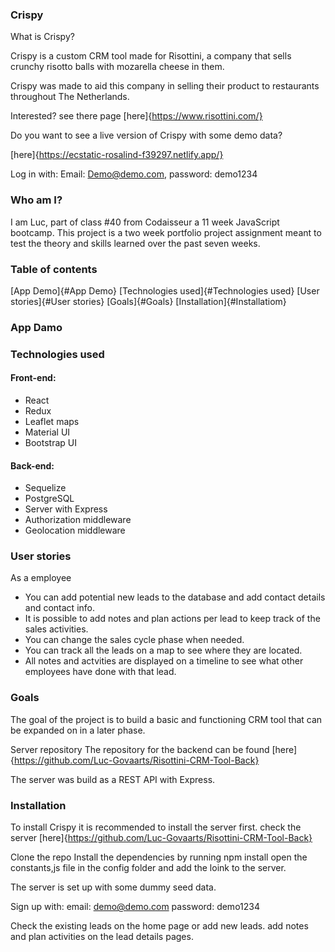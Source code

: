 
### Crispy 

What is Crispy?

Crispy is a custom CRM tool made for Risottini, a company that sells crunchy risotto balls with mozarella cheese in them. 

Crispy was made to aid this company in selling their product to restaurants throughout The Netherlands.

Interested? see there page [here]{https://www.risottini.com/}

Do you want to see a live version of Crispy with some demo data?

[here]{https://ecstatic-rosalind-f39297.netlify.app/}

Log in with:
Email: Demo@demo.com, password: demo1234

### Who am I?
I am Luc, part of class #40 from Codaisseur a 11 week JavaScript bootcamp.
This project is a two week portfolio project assignment meant to test the theory and skills learned over the past seven weeks. 

### Table of contents
[App Demo]{#App Demo}
[Technologies used]{#Technologies used}
[User stories]{#User stories}
[Goals]{#Goals}
[Installation]{#Installatiom}

### App Damo

### Technologies used

#### Front-end:

 - React
 - Redux
 - Leaflet maps
 - Material UI
 - Bootstrap UI


#### Back-end:

 - Sequelize
 - PostgreSQL
 - Server with Express
 - Authorization middleware
 - Geolocation middleware

### User stories

As a employee 
 - You can add potential new leads to the database and add contact details and contact info.
 - It is possible to add notes and plan actions per lead to keep track of the sales activities.
 - You can change the sales cycle phase when needed. 
 - You can track all the leads on a map to see where they are located. 
 - All notes and actvities are displayed on a timeline to see what other employees have done with that lead. 

### Goals

The goal of the project is to build a basic and functioning CRM tool that can be expanded on in a later phase. 

Server repository
The repository for the backend can be found [here]{https://github.com/Luc-Govaarts/Risottini-CRM-Tool-Back}

The server was build as a REST API with Express.

### Installation

To install Crispy it is recommended to install the server first. check the server [here]{https://github.com/Luc-Govaarts/Risottini-CRM-Tool-Back} 

Clone the repo
Install the dependencies by running npm install
open the constants,js file in the config folder and add the loink to the server.

The server is set up with some dummy seed data.

Sign up with:
    email: demo@demo.com 
    password: demo1234

Check the existing leads on the home page or add new leads.
add notes and plan activities on the lead details pages. 